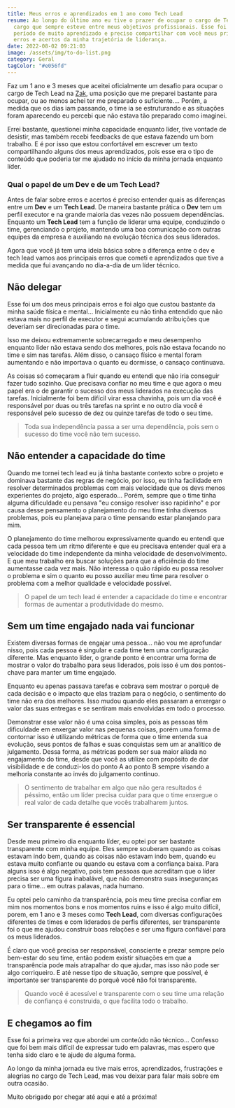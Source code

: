 ```yaml
---
title: Meus erros e aprendizados em 1 ano como Tech Lead
resume: Ao longo do último ano eu tive o prazer de ocupar o cargo de Tech Lead,
  cargo que sempre esteve entre meus objetivos profissionais. Esse foi um
  período de muito aprendizado e preciso compartilhar com você meus principais
  erros e acertos da minha trajetória de liderança.
date: 2022-08-02 09:21:03
image: /assets/img/to-do-list.png
category: Geral
tagColor: "#e056fd"
---
```


Faz um 1 ano e 3 meses que aceitei oficialmente um desafio para ocupar o cargo de Tech Lead na [Zak](https://www.zak.app/), uma posição que me preparei bastante para ocupar, ou ao menos achei ter me preparado o suficiente.... Porém, a medida que os dias iam passando, o time ia se estruturando e as situações foram aparecendo eu percebi que não estava tão preparado como imaginei.

Errei bastante, questionei minha capacidade enquanto líder, tive vontade de desistir, mas também recebi feedbacks de que estava fazendo um bom trabalho. E é por isso que estou confortável em escrever um texto compartilhando alguns dos meus aprendizados, pois esse era o tipo de conteúdo que poderia ter me ajudado no início da minha jornada enquanto líder.

### Qual o papel de um Dev e de um Tech Lead?

Antes de falar sobre erros e acertos é preciso entender quais as diferenças entre um **Dev** e um **Tech Lead**. De maneira bastante prática o **Dev** tem um perfil executor e na grande maioria das vezes não possuem dependências. Enquanto um **Tech Lead** tem a função de liderar uma equipe, conduzindo o time, gerenciando o projeto, mantendo uma boa comunicação com outras equipes da empresa e auxiliando na evolução técnica dos seus liderados.

Agora que você já tem uma ideia básica sobre a diferença entre o dev e tech lead vamos aos principais erros que cometi e aprendizados que tive a medida que fui avançando no dia-a-dia de um líder técnico.

## Não delegar

Esse foi um dos meus principais erros e foi algo que custou bastante da minha saúde física e mental... Inicialmente eu não tinha entendido que não estava mais no perfil de executor e segui acumulando atribuições que deveriam ser direcionadas para o time.

Isso me deixou extremamente sobrecarregado e meu desempenho enquanto líder não estava sendo dos melhores, pois não estava focando no time e sim nas tarefas. Além disso, o cansaço físico e mental foram aumentando e não importava o quanto eu dormisse, o cansaço continuava.

As coisas só começaram a fluir quando eu entendi que não iria conseguir fazer tudo sozinho. Que precisava confiar no meu time e que agora o meu papel era o de garantir o sucesso dos meus liderados na execução das tarefas. Inicialmente foi bem difícil virar essa chavinha, pois um dia você é responsável por duas ou três tarefas na sprint e no outro dia você é responsável pelo sucesso de dez ou quinze tarefas de todo o seu time.

> Toda sua independência passa a ser uma dependência, pois sem o sucesso do time você não tem sucesso.

## Não entender a capacidade do time

Quando me tornei tech lead eu já tinha bastante contexto sobre o projeto e dominava bastante das regras de negócio, por isso, eu tinha facilidade em resolver determinados problemas com mais velocidade que os devs menos experientes do projeto, algo esperado... Porém, sempre que o time tinha alguma dificuldade eu pensava "eu consigo resolver isso rapidinho" e por causa desse pensamento o planejamento do meu time tinha diversos problemas, pois eu planejava para o time pensando estar planejando para mim.

O planejamento do time melhorou expressivamente quando eu entendi que cada pessoa tem um ritmo diferente e que eu precisava entender qual era a velocidade do time independente da minha velocidade de desenvolvimento. E que meu trabalho era buscar soluções para que a eficiência do time aumentasse cada vez mais. Não interessa o quão rápido eu possa resolver o problema e sim o quanto eu posso auxiliar meu time para resolver o problema com a melhor qualidade e velocidade possível.

> O papel de um tech lead é entender a capacidade do time e encontrar formas de aumentar a produtividade do mesmo.

## Sem um time engajado nada vai funcionar

Existem diversas formas de engajar uma pessoa... não vou me aprofundar nisso, pois cada pessoa é singular e cada time tem uma configuração diferente. Mas enquanto líder, o grande ponto é encontrar uma forma de mostrar o valor do trabalho para seus liderados, pois isso é um dos pontos-chave para manter um time engajado.

Enquanto eu apenas passava tarefas e cobrava sem mostrar o porquê de cada decisão e o impacto que elas traziam para o negócio, o sentimento do time não era dos melhores. Isso mudou quando eles passaram a enxergar o valor das suas entregas e se sentiram mais envolvidas em todo o processo.

Demonstrar esse valor não é uma coisa simples, pois as pessoas têm dificuldade em enxergar valor nas pequenas coisas, porém uma forma de contornar isso é utilizando métricas de forma que o time entenda sua evolução, seus pontos de falhas e suas conquistas sem um ar analítico de julgamento. Dessa forma, as métricas podem ser sua maior aliada no engajamento do time, desde que você as utilize com propósito de dar visibilidade e de conduzi-los do ponto A ao ponto B sempre visando a melhoria constante ao invés do julgamento continuo.

> O sentimento de trabalhar em algo que não gera resultados é péssimo, então um líder precisa cuidar para que o time enxergue o real valor de cada detalhe que vocês trabalharem juntos.

## Ser transparente é essencial

Desde meu primeiro dia enquanto líder, eu optei por ser bastante transparente com minha equipe. Eles sempre souberam quando as coisas estavam indo bem, quando as coisas não estavam indo bem, quando eu estava muito confiante ou quando eu estava com a confiança baixa. Para alguns isso é algo negativo, pois tem pessoas que acreditam que o líder precisa ser uma figura inabalável, que não demonstra suas inseguranças para o time... em outras palavas, nada humano.

Eu optei pelo caminho da transparência, pois meu time precisa confiar em mim nos momentos bons e nos momentos ruins e isso é algo muito difícil, porem, em 1 ano e 3 meses como **Tech Lead**, com diversas configurações diferentes de times e com liderados de perfis diferentes, ser transparente foi o que me ajudou construir boas relações e ser uma figura confiável para os meus liderados.

É claro que você precisa ser responsável, consciente e prezar sempre pelo bem-estar do seu time, então podem existir situações em que a transparência pode mais atrapalhar do que ajudar, mas isso não pode ser algo corriqueiro. E até nesse tipo de situação, sempre que possível, é importante ser transparente do porquê você não foi transparente.

> Quando você é acessível e transparente com o seu time uma relação de confiança é construida, o que facilita todo o trabalho.

## E chegamos ao fim

Esse foi a primeira vez que abordei um conteúdo não técnico... Confesso que foi bem mais difícil de expressar tudo em palavras, mas espero que tenha sido claro e te ajude de alguma forma.

Ao longo da minha jornada eu tive mais erros, aprendizados, frustrações e alegrias no cargo de Tech Lead, mas vou deixar para falar mais sobre em outra ocasião.

Muito obrigado por chegar até aqui e até a próxima!
